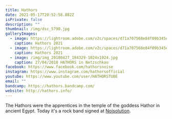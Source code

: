 ```yaml
---
title: Hathors
date: 2021-05-17T20:52:58.882Z
isPrivate: false
description: ""
thumbnail: /img/dsc_5790.jpg
galleryImages:
  - image: https://lightroom.adobe.com/v2c/spaces/d71a707568e84f09b345e7a11ca248ff/assets/885049086c17d2654300cf5d103a0803/revisions/f36441ad71e24047a886853995cde154/renditions/edc88a5b2c6826937a408f7123e26f05
    caption: Hathors 2021
  - image: https://lightroom.adobe.com/v2c/spaces/d71a707568e84f09b345e7a11ca248ff/assets/feea20790b47915ffcd67e5048ed1652/revisions/6f193d9a53574d9f9a056b9a8a2354da/renditions/9bed3394c0844020c512cb2741311d40
    caption: Hathors 2021
  - image: /img/img_20180427_184329-1024x1024.jpg
    caption: 27/04/2018 HATHORS in Netzschkau
facebook: https://www.facebook.com/hathorsnoise
instagram: https://www.instagram.com/hathorsofficial
youtube: https://www.youtube.com/user/HATHORSTUBE
email: ""
bandcamp: https://hathors.bandcamp.com/
website: http://hathors.info/
---
```

The Hathors were the apprentices in the temple of the goddess Hathor in ancient Egypt. Today it's a rock band signed at [Noisolution](https://www.noisolution.de/).
